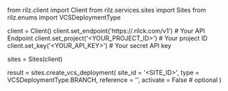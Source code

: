 from rilz.client import Client
from rilz.services.sites import Sites
from rilz.enums import VCSDeploymentType

client = Client()
client.set_endpoint('https://<REGION>.rilck.com/v1') # Your API Endpoint
client.set_project('<YOUR_PROJECT_ID>') # Your project ID
client.set_key('<YOUR_API_KEY>') # Your secret API key

sites = Sites(client)

result = sites.create_vcs_deployment(
    site_id = '<SITE_ID>',
    type = VCSDeploymentType.BRANCH,
    reference = '<REFERENCE>',
    activate = False # optional
)
